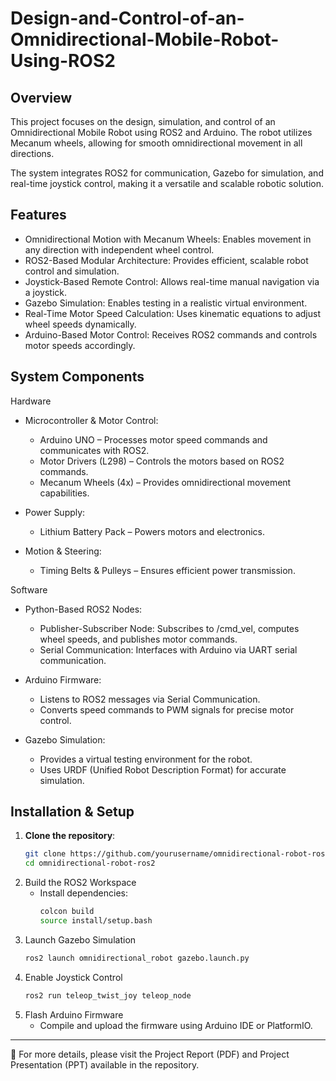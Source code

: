 # Design-and-Control-of-an-Omnidirectional-Mobile-Robot-Using-ROS2

## Overview
This project focuses on the design, simulation, and control of an Omnidirectional Mobile Robot using ROS2 and Arduino. The robot utilizes Mecanum wheels, allowing for smooth omnidirectional movement in all directions.

The system integrates ROS2 for communication, Gazebo for simulation, and real-time joystick control, making it a versatile and scalable robotic solution.

## Features
- Omnidirectional Motion with Mecanum Wheels: Enables movement in any direction with independent wheel control.
- ROS2-Based Modular Architecture: Provides efficient, scalable robot control and simulation.
- Joystick-Based Remote Control: Allows real-time manual navigation via a joystick.
- Gazebo Simulation: Enables testing in a realistic virtual environment.
- Real-Time Motor Speed Calculation: Uses kinematic equations to adjust wheel speeds dynamically.
- Arduino-Based Motor Control: Receives ROS2 commands and controls motor speeds accordingly.

## System Components
Hardware
- Microcontroller & Motor Control:
  - Arduino UNO – Processes motor speed commands and communicates with ROS2.
  - Motor Drivers (L298) – Controls the motors based on ROS2 commands. 
  - Mecanum Wheels (4x) – Provides omnidirectional movement capabilities.

- Power Supply:
  - Lithium Battery Pack – Powers motors and electronics.

- Motion & Steering:
  - Timing Belts & Pulleys – Ensures efficient power transmission.

Software
- Python-Based ROS2 Nodes:
  - Publisher-Subscriber Node: Subscribes to /cmd_vel, computes wheel speeds, and publishes motor commands.
  - Serial Communication: Interfaces with Arduino via UART serial communication.

- Arduino Firmware:
  - Listens to ROS2 messages via Serial Communication.
  - Converts speed commands to PWM signals for precise motor control.

- Gazebo Simulation:
  - Provides a virtual testing environment for the robot.
  - Uses URDF (Unified Robot Description Format) for accurate simulation.


 ## Installation & Setup
1. **Clone the repository**:
   ```sh
   git clone https://github.com/yourusername/omnidirectional-robot-ros2.git
   cd omnidirectional-robot-ros2
   ```
2. Build the ROS2 Workspace
   - Install dependencies:
     ```sh
     colcon build
     source install/setup.bash
     ```
4. Launch Gazebo Simulation
     ```sh
   ros2 launch omnidirectional_robot gazebo.launch.py
   ```
5. Enable Joystick Control
   ```sh
   ros2 run teleop_twist_joy teleop_node
   ```
6. Flash Arduino Firmware
   - Compile and upload the firmware using Arduino IDE or PlatformIO.
--------------------------------------------------------------------------------------------------------------------------
📌 For more details, please visit the Project Report (PDF) and Project Presentation (PPT) available in the repository.
